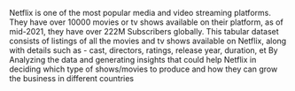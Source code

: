 Netflix is one of the most popular media and video streaming platforms.
They have over 10000 movies or tv shows available on their platform, as of mid-2021, they have over 222M Subscribers globally.
This tabular dataset consists of listings of all the movies and tv shows available on Netflix, along with details such as - cast, directors, ratings, release year, duration, et
By Analyzing the data and generating insights that could help Netflix in deciding which type of shows/movies to produce and how they can grow the business in different countries
